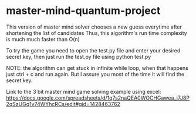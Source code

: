 # master-mind-quantum-project

This version of master mind solver chooses a new guess everytime after shortening the list of candidates
Thus, this algorithm's run time complexity is much much faster than O(n)

To try the game you need to open the test.py file and enter your desired secret key, then just run the test.py file
using python test.py


NOTE: the algorithm can get stuck in infinite while loop, when that happens just ctrl + c and run again. But I assure you
most of the time it will find the secret key.

Link to the 3 bit master mind game solving example using excel: https://docs.google.com/spreadsheets/d/1q7s2naQEA0WOCHGawea_i7J8P2qSzUGq1v74WYhcRCs/edit#gid=1428463762
